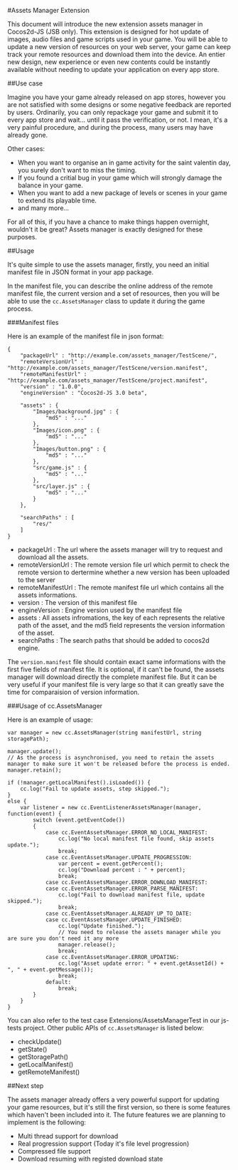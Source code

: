 #Assets Manager Extension

This document will introduce the new extension assets manager in Cocos2d-JS (JSB only). This extension is designed for hot update of images, audio files and game scripts used in your game. You will be able to update a new version of resources on your web server, your game can keep track your remote resources and download them into the device. An entier new design, new experience or even new contents could be instantly available without needing to update your application on every app store.

##Use case

Imagine you have your game already released on app stores, however you are not satisfied with some designs or some negative feedback are reported by users. Ordinarily, you can only repackage your game and submit it to every app store and wait... until it pass the verification, or not. I mean, it's a very painful procedure, and during the process, many users may have already gone.

Other cases: 

- When you want to organise an in game activity for the saint valentin day, you surely don't want to miss the timing. 
- If you found a critial bug in your game which will strongly damage the balance in your game.
- When you want to add a new package of levels or scenes in your game to extend its playable time.
- and many more...

For all of this, if you have a chance to make things happen overnight, wouldn't it be great? Assets manager is exactly designed for these purposes.

##Usage

It's quite simple to use the assets manager, firstly, you need an initial manifest file in JSON format in your app package.

In the manifest file, you can describe the online address of the remote manifest file, the current version and a set of resources, then you will be able to use the `cc.AssetsManager` class to update it during the game process. 

###Manifest files

Here is an example of the manifest file in json format:

```
{
	"packageUrl" : "http://example.com/assets_manager/TestScene/",
	"remoteVersionUrl" : "http://example.com/assets_manager/TestScene/version.manifest",
	"remoteManifestUrl" : "http://example.com/assets_manager/TestScene/project.manifest",
	"version" : "1.0.0",
	"engineVersion" : "Cocos2d-JS 3.0 beta",

	"assets" : {
		"Images/background.jpg" : {
			"md5" : "..."
		},
		"Images/icon.png" : {
			"md5" : "..."
		},
		"Images/button.png" : {
			"md5" : "..."
		},
		"src/game.js" : {
			"md5" : "..."
		},
		"src/layer.js" : {
			"md5" : "..."
		}
	},
    
    "searchPaths" : [
        "res/"
    ]
}
```

- packageUrl :          The url where the assets manager will try to request and download all the assets.
- remoteVersionUrl :    The remote version file url which permit to check the remote version to dertermine whether a new version has been uploaded to the server
- remoteManifestUrl :   The remote manifest file url which contains all the assets informations.
- version :             The version of this manifest file
- engineVersion :       Engine version used by the manifest file
- assets :              All assets infromations, the key of each represents the relative path of the asset, and the md5 field represents the version information of the asset.
- searchPaths :         The search paths that should be added to cocos2d engine.

The `version.manifest` file should contain exact same informations with the first five fields of manifest file. It is optional, if it can't be found, the assets manager will download directly the complete manifest file. But it can be very useful if your manifest file is very large so that it can greatly save the time for comparaision of version information.

###Usage of cc.AssetsManager

Here is an example of usage:

```
var manager = new cc.AssetsManager(string manifestUrl, string storagePath);

manager.update();
// As the process is asynchronised, you need to retain the assets manager to make sure it won't be released before the process is ended.
manager.retain();

if (!manager.getLocalManifest().isLoaded()) {
    cc.log("Fail to update assets, step skipped.");
}
else {
    var listener = new cc.EventListenerAssetsManager(manager, function(event) {
        switch (event.getEventCode())
        {
            case cc.EventAssetsManager.ERROR_NO_LOCAL_MANIFEST:
                cc.log("No local manifest file found, skip assets update.");
                break;
            case cc.EventAssetsManager.UPDATE_PROGRESSION:
                var percent = event.getPercent();
                cc.log("Download percent : " + percent);
                break;
            case cc.EventAssetsManager.ERROR_DOWNLOAD_MANIFEST:
            case cc.EventAssetsManager.ERROR_PARSE_MANIFEST:
                cc.log("Fail to download manifest file, update skipped.");
                break;
            case cc.EventAssetsManager.ALREADY_UP_TO_DATE:
            case cc.EventAssetsManager.UPDATE_FINISHED:
                cc.log("Update finished.");
                // You need to release the assets manager while you are sure you don't need it any more
                manager.release();
                break;
            case cc.EventAssetsManager.ERROR_UPDATING:
                cc.log("Asset update error: " + event.getAssetId() + ", " + event.getMessage());
                break;
            default:
                break;
        }
    }
}
```

You can also refer to the test case Extensions/AssetsManagerTest in our js-tests project. Other public APIs of `cc.AssetsManager` is listed below:

- checkUpdate()
- getState()
- getStoragePath()
- getLocalManifest()
- getRemoteManifest()

##Next step

The assets manager already offers a very powerful support for updating your game resources, but it's still the first version, so there is some features which haven't been included into it. The future features we are planning to implement is the following:

- Multi thread support for download
- Real progression support (Today it's file level progression)
- Compressed file support
- Download resuming with registed download state